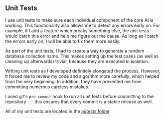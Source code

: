 ## Unit Tests

I use unit tests to make sure each individual component of the core AI is working. This functionality also allows me to detect any errors early on.
For example, if I add a feature which breaks something else, the unit tests would catch this error and help me figure out the cause.
As long as I catch the errors early on, I will be able to fix them more easily.

As part of the unit tests, I had to create a way to generate a random database collection name. This makes setting up the test cases (as well as cleaning up afterwards) trivial, because they are executed in isolation.

Writing unit tests as I developed definitely elongated the process.
However, it forced me to review my code and algorithm more carefully, which helped from the very beginning. In addition, they have prevented me from committing numerous careless mistakes.

I used git's `pre-commit` hook to run all unit tests before committing to the repository --- this ensures that every commit is a stable release as well.

All of my unit tests are located in the [ai/tests folder](../ai/tests).
